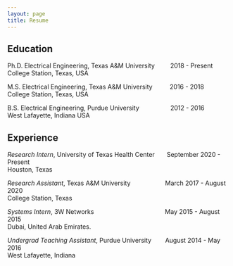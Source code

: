 ```yaml
---
layout: page
title: Resume
---
```


## Education

Ph.D.  Electrical Engineering, Texas A&M University &nbsp;&nbsp;&nbsp; &nbsp;&nbsp;&nbsp;     2018 -  Present <br>
College Station, Texas, USA  

M.S.   Electrical Engineering, Texas A&M University &nbsp;&nbsp;&nbsp;&nbsp;&nbsp;&nbsp;&nbsp;&nbsp;   2016 -  2018 <br>
College Station, Texas, USA   

B.S.   Electrical Engineering, Purdue University &nbsp;&nbsp;&nbsp;&nbsp;&nbsp;&nbsp;&nbsp;&nbsp;&nbsp;&nbsp;&nbsp;&nbsp;&nbsp;&nbsp;&nbsp;&nbsp;&nbsp;2012 -  2016 <br>
West Lafayette, Indiana USA   


## Experience
*Research Intern*, University of Texas Health Center &nbsp;&nbsp;&nbsp;&nbsp;&nbsp; September 2020 - Present <br>
Houston, Texas

*Research Assistant*, Texas A&M University &nbsp;&nbsp;&nbsp;&nbsp;&nbsp;&nbsp;&nbsp;&nbsp;&nbsp;&nbsp;&nbsp;&nbsp;&nbsp;&nbsp;&nbsp;&nbsp;&nbsp;&nbsp; March 2017 - August 2020 <br>
College Station, Texas

*Systems Intern*, 3W Networks &nbsp;&nbsp;&nbsp;&nbsp;&nbsp;&nbsp;&nbsp;&nbsp;&nbsp;&nbsp;&nbsp;&nbsp;&nbsp;&nbsp;&nbsp;&nbsp;&nbsp;&nbsp;&nbsp;&nbsp;&nbsp;&nbsp;&nbsp;&nbsp;&nbsp;&nbsp;&nbsp;&nbsp;&nbsp;&nbsp;&nbsp;&nbsp;&nbsp;&nbsp;&nbsp;&nbsp;&nbsp;&nbsp;&nbsp;&nbsp;May 2015 - August 2015 <br>
 Dubai, United Arab Emirates.
 
*Undergrad Teaching Assistant*, Purdue University &nbsp;&nbsp;&nbsp;&nbsp;&nbsp;&nbsp; August 2014 - May 2016 <br>
West Lafayette, Indiana
